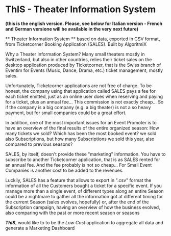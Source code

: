 # ThIS - Theater Information System

**(this is the english version. Please, see below for Italian version - French and German versione will be available in the very next future)**

** Theater Information System ** based on data, exported in CSV format, from Ticketcorner Booking Application (SALES). Built by AlgoritmiX

Why a Theater Information System?
Many small theaters mostly in Switzerland, but also in other countries, relies their ticket sales on the desktop application produced by Ticketcorner, that is the Swiss branch of Eventim for Events (Music, Dance, Drama, etc.) ticket management, mostly sales.

Unfortunately, Ticketcorner applications are not free of charge. To be honest, the company using that application called SALES pays a fee for each ticket emitted, just as an online user does when reserving and paying for a ticket, plus an annual fee...
This commission is not exactly cheap... So if the company is a big company (e.g. a big theater) is not a so heavy payment, but for small companies could be a great effort.

In addition, one of the most important issues for an Event Promoter is to have an overview of the final results of the entire organized season: How many tickets we sold? Which has been the most booked event? we sold also Subscriptions, but how many Subscriptions we sold this year, also compared to previous seasons?

SALES, by itself, doesn't provide these "marketing" information. You have to subscribe to another Ticketcorner application, that is as SALES rented for an annual fee. And the fee probably is not so cheap... For Small Event Companies is another cost to be added to the revenues.

Luckily, SALES has a feature that allows to export in ".csv" format the information of all the Customers bought a ticket for a specific event. If you manage more than a single event, of different types along an entire Season could be a nightmare to gather all the information got at different timing for the current Season (sales evolves, hopefully) or, after the end of the Subscription campaign, having an overview of how the business evolved, also comparing with the past or more recent season or seasons

**_ThIS_**, would like to to be the *Low Cost* application to aggregate all data and generate a Marketing Dashboard
